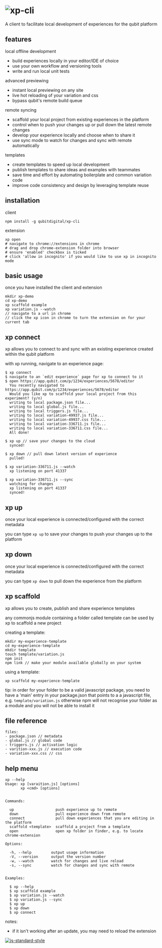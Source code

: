 # ![xp-cli](https://cloud.githubusercontent.com/assets/640611/18666410/a11b3394-7f23-11e6-99b5-5cbbca6da27f.png)

A client to facilitate local development of experiences for the qubit platform

## features

local offline development
- build experiences locally in your editor/IDE of choice
- use your own workflow and versioning tools
- write and run local unit tests

advanced previewing
- instant local previewing on any site
- live hot reloading of your variation and css
- bypass qubit's remote build queue

remote syncing
- scaffold your local project from existing experiences in the platform
- control when to push your changes up or pull down the latest remote changes
- develop your experience locally and choose when to share it
- use sync mode to watch for changes and sync with remote automatically

templates
- create templates to speed up local development
- publish templates to share ideas and examples with teammates
- save time and effort by automating boilerplate and common variation code
- improve code consistency and design by leveraging template reuse


## installation

client
```
npm install -g qubitdigital/xp-cli
```

extension
```
xp open
# navigate to chrome://extensions in chrome
# drag and drop chrome-extension folder into browser
# ensure 'enabled' checkbox is ticked
# click 'allow in incognito' if you would like to use xp in incognito mode
```

## basic usage

once you have installed the client and extension
```
mkdir xp-demo
cd xp-demo
xp scaffold example
xp variation.js --watch
// navigate to a url in chrome
// click the xp icon in chrome to turn the extension on for your current tab
```

## xp connect

xp allows you to connect to and sync with an existing experience created within the qubit platform

with xp running, navigate to an experience page:
```
$ xp connect
$ navigate to an `edit experience` page for xp to connect to it
$ open https://app.qubit.com/p/1234/experiences/5678/editor
  You recently navigated to https://app.qubit.com/p/1234/experiences/5678/editor
  Would you like xp to scaffold your local project from this experiment? (y/n)
  writing to local package.json file...
  writing to local global.js file...
  writing to local triggers.js file...
  writing to local variation-49937.js file...
  writing to local variation-49937.css file...
  writing to local variation-336711.js file...
  writing to local variation-336711.css file...
  All done!

$ xp up // save your changes to the cloud
  synced!

$ xp down // pull down latest version of experience
  pulled!

$ xp variation-336711.js --watch
  xp listening on port 41337

$ xp variation-336711.js --sync
  watching for changes
  xp listening on port 41337
  synced!
```

## xp up

once your local experience is connected/configured with the correct metadata

you can type ``` xp up ``` to save your changes to push your changes up to the platform

## xp down

once your local experience is connected/configured with the correct metadata

you can type ``` xp down ``` to pull down the experience from the platform

## xp scaffold

xp allows you to create, publish and share experience templates

any commonjs module containing a folder called template can be used by xp to scaffold a new project

creating a template:
```
mkdir my-experience-template
cd my-experience-template
mkdir template
touch template/variation.js
npm init
npm link // make your module available globally on your system
```

using a template:
```
xp scaffold my-experience-template
```

tip:
in order for your folder to be a valid javascript package, you need to have a 'main' entry in your package.json that points to a a javascript file, e.g. ``` template/variation.js ``` otherwise npm will not recognise your folder as a module and you will not be able to install it

## file reference

```
files:
- package.json // metadata
- global.js // global code
- triggers.js // activation logic
- varition-xxx.js // execution code
- variation-xxx.css // css
```

## help menu

```
xp --help
Usage: xp [varaition.js] [options]
       xp <cmd> [options]


Commands:

  up                   push experience up to remote
  down                 pull experience down from remote
  connect              pull down experiences that you are editing in the platform
  scaffold <template>  scaffold a project from a template
  open                 open xp folder in finder, e.g. to locate chrome-extension

Options:

  -h, --help         output usage information
  -V, --version      output the version number
  -w, --watch        watch for changes and live reload
  -s, --sync         watch for changes and sync with remote


Examples:

  $ xp --help
  $ xp scaffold example
  $ xp variation.js --watch
  $ xp variation.js --sync
  $ xp up
  $ xp down
  $ xp connect
```

notes:
- if it isn't working after an update, you may need to reload the extension


[![js-standard-style](https://img.shields.io/badge/code%20style-standard-brightgreen.svg)](http://standardjs.com/)
